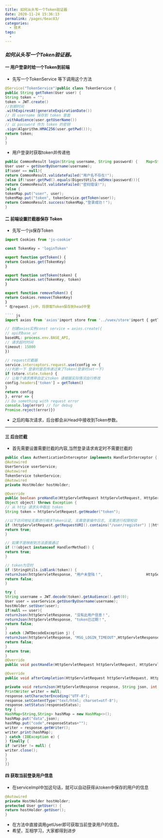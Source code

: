 ```yaml
---
title: 如何从头写一个Token验证器
date: 2020-11-24 15:36:13
permalink: /pages/6eac83/
categories:
  - 技术
tags:
  - 
---
```

### *如何从头写一个Token验证器。*
 
#### **一 用户登录时给一个Token到前端**

* 先写一个TokenService 等下调用这个方法
``` java
@Service("TokenService")public class TokenService {
public String getToken(User user) {
String token = "";
token = JWT.create()
//到期时间
.withExpiresAt(generateExpirationDate())
// 将 username 保存到 token 里面
.withAudience(user.getUserName())
// 以 password 作为 token 的密钥
.sign(Algorithm.HMAC256(user.getPwd()));
return token;
}
}
```

* 用户登录时获取token并传递他
``` java
public CommonResult login(String username, String password) {    Map<String, Object> tokenMap = new HashMap<>();
User user = getUserByUsername(username);
if(user == null){
return CommonResult.validateFailed("用户名不存在!");
}else if(!user.getPwd().equals(DigestUtils.md5Hex(password))){
return CommonResult.validateFailed("密码错误!");
}else {
tokenMap.put("user", user);
tokenMap.put("token", tokenService.getToken(user));
return CommonResult.success(tokenMap,"登录成功！");
}
```
#### **二 前端设置拦截器保存 Token**

* 先写一个js保存Token
``` js
import Cookies from 'js-cookie'

const TokenKey = 'loginToken'

export function getToken() {
return Cookies.get(TokenKey)
}

export function setToken(token) {
return Cookies.set(TokenKey, token)
}

export function removeToken() {
return Cookies.remove(TokenKey)
}
* 在request.js中，将获取Token保存到head中里

```` js
import axios from 'axios'import store from '../vuex/store'import { getToken } from '@/utils/auth'

// 创建axios实例const service = axios.create({
// api的base_ur
baseURL: process.env.BASE_API,
// 请求超时时间
timeout: 15000
})

// request拦截器
service.interceptors.request.use(config => {
///判断一下 登录时是否传递过来了Token(登录时set一下)
if (store.state.token) {
// 让每个请求携带自定义token 请根据实际情况自行修改
config.headers['token'] = getToken()
}
return config
}, error => {
// Do something with request error
console.log(error) // for debug
Promise.reject(error)})
```

* 之后的每次请求，后台都会从Head中接收到Token参数。

* * *


#### **三 后台拦截**

* 首先需要设置需要拦截的内容,当然登录请求肯定时不需要拦截的

``` java
public class AuthenticationInterceptor implements HandlerInterceptor {   
@Autowired  
UserService userService; 
@Autowired    
TokenService tokenService;   
@Autowired  
private HostHolder hostHolder;

@Override  
public boolean preHandle(HttpServletRequest httpServletRequest, HttpServletResponsehttpServletResponse, 
Object object) throws Exception {
// 从 http 请求头中取出 token     
String token = httpServletRequest.getHeader("token");    

//以下访问地址无需进行相关Token认证, 无需登录操作日志, 无需进行权限校验 
if (httpServletRequest.getRequestURI().contains("/user/register") ||httpServletRequest.getRequestURI().contains("/user/login") ){        
return true;      
}     

// 如果不是映射到方法直接通过    
if (!(object instanceof HandlerMethod)) {    
return true;      
}      

// token为空时     
if (StringUtils.isBlank(token)) {     
returnJson(httpServletResponse, "用户未登陆！",                    HttpServletResponse.SC_UNAUTHORIZED);    
return false;    
}      

try {      
String username = JWT.decode(token).getAudience().get(0);       
User user = userService.getUserByUsername(username);     
hostHolder.setUser(user);         
if(null == user){         
returnJson(httpServletResponse, "没有此用户信息！",                        HttpServletResponse.SC_UNAUTHORIZED);                return false;            }            if(!tokenService.validateToken(token, username)) {        
returnJson(httpServletResponse, "token已过期！",                        HttpServletResponse.SC_FORBIDDEN);   
return false;          
}      
} catch (JWTDecodeException j) {      
returnJson(httpServletResponse, "MSG_LOGIN_TIMEOUT",HttpServletResponse.SC_FORBIDDEN);     
return false;     
}      
return true;   
}   
@Override 
public void postHandle(HttpServletRequest httpServletRequest, HttpServletResponse httpServletResponse, Object o, ModelAndView modelAndView) throws Exception {    }   

@Override  
public void afterCompletion(HttpServletRequest httpServletRequest, HttpServletResponse httpServletResponse, Object o, Exception e) throws Exception {    }  

private void returnJson(HttpServletResponse response, String json, int responseStatus) throws Exception { 
PrintWriter writer = null;   
response.setCharacterEncoding("UTF-8");     
response.setContentType("text/html; charset=utf-8");   
response.setStatus(responseStatus);   
try {      
HashMap<String,String> hashMap = new HashMap<>();      
hashMap.put("data",json);   
hashMap.put("code",responseStatus+""); 
writer = response.getWriter();      
writer.print(hashMap); 
} catch (IOException e) {  
} finally {       
if (writer != null) {     
writer.close();         
}      
}  
}}

```

#### **四 获取当前登录用户信息**

* 在serviceImpl中加这句话，就可以自动获得从token中保存的用户的信息

``` java
@Autowired
private HostHolder hostHolder;
protected User getUser() {
return hostHolder.getUser();
}
```
* 在方法中直接调用getUser即可获取当前登录用户的信息。
* 希望，互相学习，大家都得到进步

